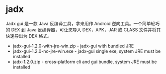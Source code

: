 # jadx

Jadx gui 是一款 Java 反编译工具，拿来用作 Android 逆向工具。一个简单轻巧的 DEX 到 Java 反编译器，可让您导入 DEX，APK，JAR 或 CLASS 文件并将其快速导出为 DEX 格式。
- jadx-gui-1.2.0-with-jre-win.zip - jadx-gui with bundled JRE
- jadx-gui-1.2.0-no-jre-win.exe - jadx-gui single exe, system JRE must be installed
- jadx-1.2.0.zip - cross-platform cli and gui bundle, system JRE must be installed